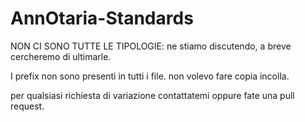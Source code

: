 AnnOtaria-Standards
===================


NON CI SONO TUTTE LE TIPOLOGIE: ne stiamo discutendo, a breve cercheremo di ultimarle.

I prefix non sono presenti in tutti i file. non volevo fare copia incolla.

per qualsiasi richiesta di variazione contattatemi oppure fate una pull request.
